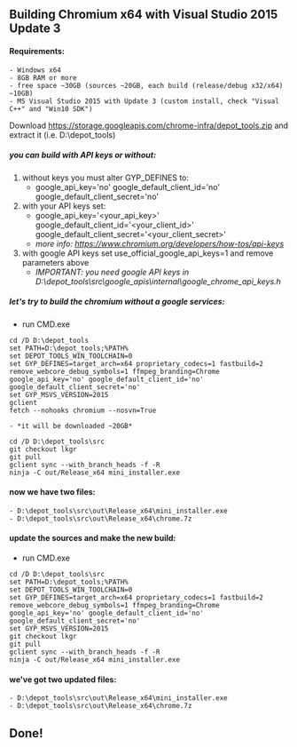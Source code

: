 ## Building Chromium x64 with Visual Studio 2015 Update 3
 
#### Requirements: 
    - Windows x64
    - 8GB RAM or more
    - free space ~30GB (sources ~20GB, each build (release/debug x32/x64) ~10GB)
    - MS Visual Studio 2015 with Update 3 (custom install, check "Visual C++" and "Win10 SDK")
 
Download https://storage.googleapis.com/chrome-infra/depot_tools.zip and extract it (i.e. D:\depot_tools)
 
##### you can build with API keys or without:
1. without keys you must alter GYP_DEFINES to:
    - google_api_key='no' google_default_client_id='no' google_default_client_secret='no'
2. with your API keys set:
    - google_api_key='<your_api_key>' google_default_client_id='<your_client_id>' google_default_client_secret='<your_client_secret>'
    - *more info: https://www.chromium.org/developers/how-tos/api-keys*
3. with google API keys set use_official_google_api_keys=1 and remove parameters above
    - *IMPORTANT: you need google API keys in D:\depot_tools\src\google_apis\internal\google_chrome_api_keys.h*
 
##### let's try to build the chromium without a google services:
- run CMD.exe

```batch
cd /D D:\depot_tools
set PATH=D:\depot_tools;%PATH%
set DEPOT_TOOLS_WIN_TOOLCHAIN=0
set GYP_DEFINES=target_arch=x64 proprietary_codecs=1 fastbuild=2 remove_webcore_debug_symbols=1 ffmpeg_branding=Chrome google_api_key='no' google_default_client_id='no' google_default_client_secret='no'
set GYP_MSVS_VERSION=2015
gclient
fetch --nohooks chromium --nosvn=True
```
    - *it will be downloaded ~20GB*
```batch
cd /D D:\depot_tools\src
git checkout lkgr
git pull
gclient sync --with_branch_heads -f -R
ninja -C out/Release_x64 mini_installer.exe
```
 
#### now we have two files:
    - D:\depot_tools\src\out\Release_x64\mini_installer.exe
    - D:\depot_tools\src\out\Release_x64\chrome.7z
 
#### update the sources and make the new build:
- run CMD.exe
 
```batch
cd /D D:\depot_tools\src
set PATH=D:\depot_tools;%PATH%
set DEPOT_TOOLS_WIN_TOOLCHAIN=0
set GYP_DEFINES=target_arch=x64 proprietary_codecs=1 fastbuild=2 remove_webcore_debug_symbols=1 ffmpeg_branding=Chrome google_api_key='no' google_default_client_id='no' google_default_client_secret='no'
set GYP_MSVS_VERSION=2015
git checkout lkgr
git pull
gclient sync --with_branch_heads -f -R
ninja -C out/Release_x64 mini_installer.exe
```

#### we've got two updated files:
    - D:\depot_tools\src\out\Release_x64\mini_installer.exe
    - D:\depot_tools\src\out\Release_x64\chrome.7z
 
## Done!
